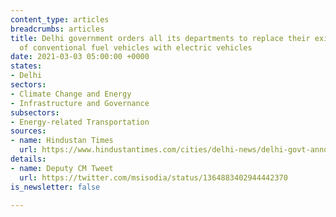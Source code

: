 ```yaml
---
content_type: articles
breadcrumbs: articles
title: Delhi government orders all its departments to replace their existing fleet
  of conventional fuel vehicles with electric vehicles
date: 2021-03-03 05:00:00 +0000
states:
- Delhi
sectors:
- Climate Change and Energy
- Infrastructure and Governance
subsectors:
- Energy-related Transportation
sources:
- name: Hindustan Times
  url: https://www.hindustantimes.com/cities/delhi-news/delhi-govt-announces-key-decision-on-evs-kejriwal-says-every-indian-is-proud-101614255333487.html
details:
- name: Deputy CM Tweet
  url: https://twitter.com/msisodia/status/1364883402944442370
is_newsletter: false

---
```

